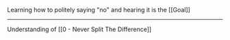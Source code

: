 Learning how to politely saying "no" and hearing it is the [[Goal]]

---

Understanding of [[0 - Never Split The Difference]]
